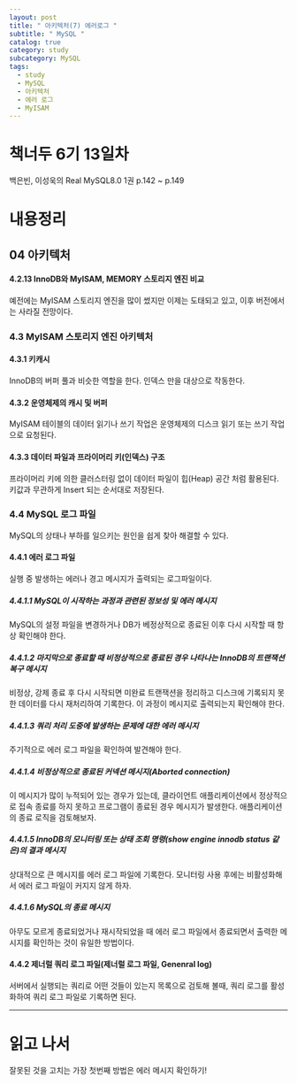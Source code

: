 ```yaml
---
layout: post
title: " 아키텍처(7) 에러로그 "
subtitle: " MySQL "
catalog: true
category: study
subcategory: MySQL
tags:
  - study
  - MySQL
  - 아키텍처
  - 에러 로그
  - MyISAM
---
```


# 책너두 6기 13일차

백은빈, 이성욱의 Real MySQL8.0 1권 p.142 ~ p.149

# 내용정리

## 04 아키텍처

#### 4.2.13 InnoDB와 MyISAM, MEMORY 스토리지 엔진 비교

예전에는 MyISAM 스토리지 엔진을 많이 썼지만 이제는 도태되고 있고, 이후 버전에서는 사라질 전망이다.

### 4.3 MyISAM 스토리지 엔진 아키텍처

#### 4.3.1 키캐시

InnoDB의 버퍼 풀과 비슷한 역할을 한다. 인덱스 만을 대상으로 작동한다.

#### 4.3.2 운영체제의 캐시 및 버퍼

MyISAM 테이블의 데이터 읽기나 쓰기 작업은 운영체제의 디스크 읽기 또는 쓰기 작업으로 요청된다.

#### 4.3.3 데이터 파일과 프라이머리 키(인덱스) 구조

프라이머리 키에 의한 클러스터링 없이 데이터 파일이 힙(Heap) 공간 처럼 활용된다. 키값과 무관하게 Insert 되는 순서대로 저장된다.

### 4.4 MySQL 로그 파일

MySQL의 상태나 부하를 일으키는 원인을 쉽게 찾아 해결할 수 있다.

#### 4.4.1 에러 로그 파일

실행 중 발생하는 에러나 경고 메시지가 출력되는 로그파일이다.

##### 4.4.1.1 MySQL이 시작하는 과정과 관련된 정보성 및 에러 메시지

MySQL의 설정 파일을 변경하거나 DB가 베정상적으로 종료된 이후 다시 시작할 때 항상 확인해야 한다.

##### 4.4.1.2 마지막으로 종료할 때 비정상적으로 종료된 경우 나타나는 InnoDB의 트랜잭션 복구 메시지

비정상, 강제 종료 후 다시 시작되면 미완료 트랜잭션을 정리하고 디스크에 기록되지 못한 데이터를 다시 재처리하여 기록한다. 이 과정이 메시지로 출력되는지 확인해야 한다.

##### 4.4.1.3 쿼리 처리 도중에 발생하는 문제에 대한 에러 메시지

주기적으로 에러 로그 파일을 확인하여 발견해야 한다.

##### 4.4.1.4 비정상적으로 종료된 커넥션 메시지(Aborted connection)

이 메시지가 많이 누적되어 있는 경우가 있는데, 클라이언트 애플리케이션에서 정상적으로 접속 종료를 하지 못하고 프로그램이 종료된 경우 메시지가 발생한다. 애플리케이션의 종료 로직을 검토해보자.

##### 4.4.1.5 InnoDB의 모니터링 또는 상태 조회 명령(show engine innodb status 같은)의 결과 메시지

상대적으로 큰 메시지를 에러 로그 파일에 기록한다. 모니터링 사용 후에는 비활성화해서 에러 로그 파일이 커지지 않게 하자.

##### 4.4.1.6 MySQL의 종료 메시지

아무도 모르게 종료되었거나 재시작되었을 때 에러 로그 파일에서 종료되면서 출력한 메시지를 확인하는 것이 유일한 방법이다.

#### 4.4.2 제너럴 쿼리 로그 파일(제너럴 로그 파일, Genenral log)

서버에서 실행되는 쿼리로 어떤 것들이 있는지 목록으로 검토해 볼때, 쿼리 로그를 활성화하여 쿼리 로그 파일로 기록하면 된다.

---

# 읽고 나서

잘못된 것을 고치는 가장 첫번째 방법은 에러 메시지 확인하기!
